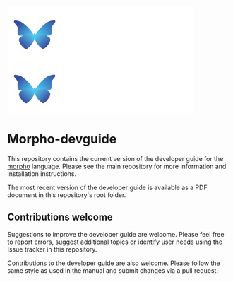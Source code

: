 ![Morpho](https://github.com/Morpho-lang/morpho-manual/blob/main/src/Figures/morphologosmall-white.png#gh-light-mode-only)![Morpho](https://github.com/Morpho-lang/morpho-manual/blob/main/src/Figures/morphologosmall-white.png#gh-dark-mode-only)

# Morpho-devguide

This repository contains the current version of the developer guide for the [morpho](https://github.com/Morpho-lang/morpho) language. Please see the main repository for more information and installation instructions.

The most recent version of the developer guide is available as a PDF document in this repository's root folder.

## Contributions welcome

Suggestions to improve the developer guide are welcome. Please feel free to report errors, suggest additional topics or identify user needs using the Issue tracker in this repository.

Contributions to the developer guide are also welcome. Please follow the same style as used in the manual and submit changes via a pull request.

